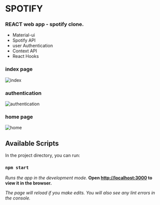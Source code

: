 # SPOTIFY

### REACT web app - spotify clone.

- Material-ui
- Spotify API
- user Authentication
- Context API
- React Hooks

### index page

![index](https://user-images.githubusercontent.com/44109840/100050908-82ab9680-2e40-11eb-9f82-8775075918b2.JPG)

### authentication

![authentication](https://user-images.githubusercontent.com/44109840/100050971-a4a51900-2e40-11eb-9985-63ddb0ed5238.JPG)

### home page

![home](https://user-images.githubusercontent.com/44109840/100051003-b8e91600-2e40-11eb-98f3-4f504908d60e.JPG)

## Available Scripts

In the project directory, you can run:

### `npm start`

_Runs the app in the development mode._
**Open [http://localhost:3000](http://localhost:3000) to view it in the browser.**

_The page will reload if you make edits._
_You will also see any lint errors in the console._
